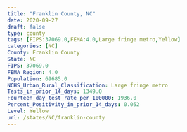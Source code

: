 ```yaml
---
title: "Franklin County, NC"
date: 2020-09-27
draft: false
type: county
tags: [FIPS:37069.0,FEMA:4.0,Large fringe metro,Yellow]
categories: [NC]
County: Franklin County
State: NC
FIPS: 37069.0
FEMA_Region: 4.0
Population: 69685.0
NCHS_Urban_Rural_Classification: Large fringe metro
Tests_in_prior_14_days: 1349.0
Fourteen_day_test_rate_per_100000: 1936.0
Percent_Positivity_in_prior_14_days: 0.052
Level: Yellow
url: /states/NC/franklin-county
---
```



